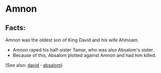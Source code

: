 # Amnon #

## Facts: ##

Amnon was the oldest son of King David and his wife Ahinoam.

* Amnon raped his half-sister Tamar, who was also Absalom's sister.
* Because of this, Absalom plotted against Amnon and had him killed.

(See also: [david](../other/david.md) **·** [absalom](../other/absalom.md))

